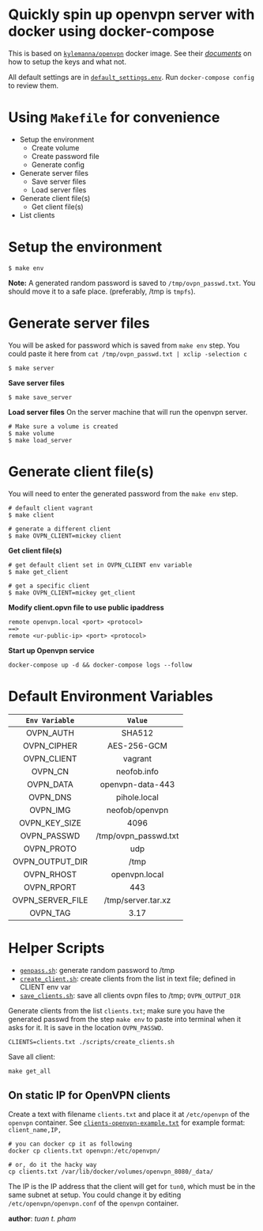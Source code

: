 Quickly spin up openvpn server with docker using docker-compose
===============================================================
This is based on [`kylemanna/openvpn`][0] docker image. See
their [*documents*][1] on how to setup the keys and what not.


All default settings are in [`default_settings.env`][2].
Run `docker-compose config` to review them.


Using `Makefile` for convenience
==============================
  * Setup the environment
    * Create volume
    * Create password file
    * Generate config
  * Generate server files
    * Save server files
    * Load server files
  * Generate client file(s)
    * Get client file(s)
  * List clients


Setup the environment
=====================
```
$ make env
```
**Note:** A generated random password is saved to `/tmp/ovpn_passwd.txt`. You should
move it to a safe place. (preferably, /tmp is `tmpfs`).


Generate server files
=====================
You will be asked for password which is saved from `make env` step. You could paste it here
from `cat /tmp/ovpn_passwd.txt | xclip -selection c`
```
$ make server
```
**Save server files**
```
$ make save_server
```
**Load server files**
On the server machine that will run the openvpn server.
```
# Make sure a volume is created
$ make volume
$ make load_server
```

Generate client file(s)
=======================
You will need to enter the generated password from the `make env` step.
```
# default client vagrant
$ make client

# generate a different client
$ make OVPN_CLIENT=mickey client
```
**Get client file(s)**
```
# get default client set in OVPN_CLIENT env variable
$ make get_client

# get a specific client
$ make OVPN_CLIENT=mickey get_client
```

**Modify client.opvn file to use public ipaddress**
```
remote openvpn.local <port> <protocol> 
==>
remote <ur-public-ip> <port> <protocol>
```

**Start up Openvpn service**
```
docker-compose up -d && docker-compose logs --follow
```

Default Environment Variables
=============================

| `Env Variable`  | `Value` |
|:---------------:|:-------:|
| OVPN_AUTH       | SHA512 |
| OVPN_CIPHER     | AES-256-GCM |
| OVPN_CLIENT     | vagrant |
| OVPN_CN         | neofob.info |
| OVPN_DATA       | openvpn-data-443 |
| OVPN_DNS        | pihole.local |
| OVPN_IMG        | neofob/openvpn |
| OVPN_KEY_SIZE   | 4096 |
| OVPN_PASSWD     | /tmp/ovpn_passwd.txt |
| OVPN_PROTO      | udp |
| OVPN_OUTPUT_DIR | /tmp |
| OVPN_RHOST      | openvpn.local |
| OVPN_RPORT      | 443 |
| OVPN_SERVER_FILE | /tmp/server.tar.xz |
| OVPN_TAG        | 3.17 |

Helper Scripts
=============
* [`genpass.sh`](./scripts/genpass.sh): generate random password to /tmp
* [`create_client.sh`](./scripts/create_client.sh): create clients from the list in text file; defined in CLIENT env var
* [`save_clients.sh`](./scripts/save_clients.sh): save all clients ovpn files to /tmp; `OVPN_OUTPUT_DIR`

Generate clients from the list `clients.txt`; make sure you have the generated passwd from the step `make env` to paste into terminal
when it asks for it. It is save in the location `OVPN_PASSWD`.
```
CLIENTS=clients.txt ./scripts/create_clients.sh
```

Save all client:
```
make get_all
```

## On static IP for OpenVPN clients
Create a text with filename `clients.txt` and place it at `/etc/openvpn` of the `openvpn` container.
See [`clients-openvpn-example.txt`](./clients-openvpn-example.txt) for example format: `client_name,IP,`
```
# you can docker cp it as following
docker cp clients.txt openvpn:/etc/openvpn/

# or, do it the hacky way
cp clients.txt /var/lib/docker/volumes/openvpn_8080/_data/ 
```
The IP is the IP address that the client will get for `tun0`, which must be in the same subnet at setup.
You could change it by editing `/etc/openvpn/openvpn.conf` of the `openvpn` container.

__author__: *tuan t. pham*

[0]: https://github.com/kylemanna/docker-openvpn
[1]: https://github.com/kylemanna/docker-openvpn/tree/master/docs
[2]: ./default_settings.env

